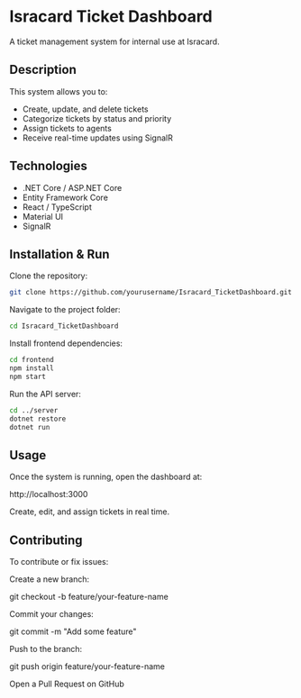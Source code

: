 # Isracard Ticket Dashboard

A ticket management system for internal use at Isracard.

## Description
This system allows you to:
- Create, update, and delete tickets
- Categorize tickets by status and priority
- Assign tickets to agents
- Receive real-time updates using SignalR

## Technologies
- .NET Core / ASP.NET Core
- Entity Framework Core
- React / TypeScript
- Material UI
- SignalR

## Installation & Run
Clone the repository:
```bash
git clone https://github.com/yourusername/Isracard_TicketDashboard.git
```

Navigate to the project folder:
```bash
cd Isracard_TicketDashboard
```

Install frontend dependencies:
```bash
cd frontend
npm install
npm start
```

Run the API server:
```bash
cd ../server
dotnet restore
dotnet run
```
## Usage

Once the system is running, open the dashboard at:

http://localhost:3000


Create, edit, and assign tickets in real time.

## Contributing

To contribute or fix issues:

Create a new branch:

git checkout -b feature/your-feature-name


Commit your changes:

git commit -m "Add some feature"


Push to the branch:

git push origin feature/your-feature-name


Open a Pull Request on GitHub

